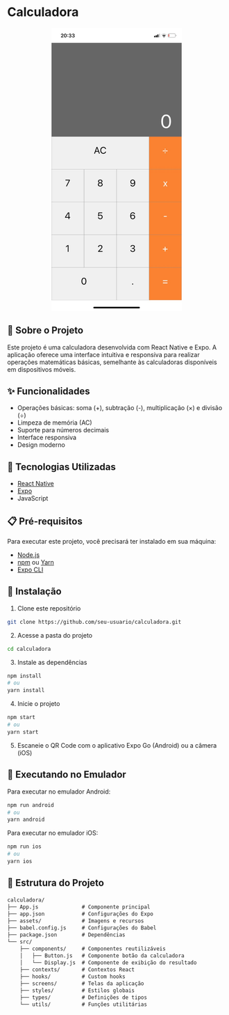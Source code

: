 # Calculadora

<div align="center">
  <img src="./Application.jpeg" alt="Screenshot da Aplicação" width="300" />
</div>

## 📱 Sobre o Projeto

Este projeto é uma calculadora desenvolvida com React Native e Expo. A aplicação oferece uma interface intuitiva e responsiva para realizar operações matemáticas básicas, semelhante às calculadoras disponíveis em dispositivos móveis.

## ✨ Funcionalidades

- Operações básicas: soma (+), subtração (-), multiplicação (×) e divisão (÷)
- Limpeza de memória (AC)
- Suporte para números decimais
- Interface responsiva
- Design moderno

## 🚀 Tecnologias Utilizadas

- [React Native](https://reactnative.dev/)
- [Expo](https://expo.dev/)
- JavaScript

## 📋 Pré-requisitos

Para executar este projeto, você precisará ter instalado em sua máquina:

- [Node.js](https://nodejs.org/)
- [npm](https://www.npmjs.com/) ou [Yarn](https://yarnpkg.com/)
- [Expo CLI](https://docs.expo.dev/get-started/installation/)

## 🔧 Instalação

1. Clone este repositório
```bash
git clone https://github.com/seu-usuario/calculadora.git
```

2. Acesse a pasta do projeto
```bash
cd calculadora
```

3. Instale as dependências
```bash
npm install
# ou
yarn install
```

4. Inicie o projeto
```bash
npm start
# ou
yarn start
```

5. Escaneie o QR Code com o aplicativo Expo Go (Android) ou a câmera (iOS)

## 📱 Executando no Emulador

Para executar no emulador Android:
```bash
npm run android
# ou
yarn android
```

Para executar no emulador iOS:
```bash
npm run ios
# ou
yarn ios
```

## 📂 Estrutura do Projeto

```
calculadora/
├── App.js              # Componente principal
├── app.json            # Configurações do Expo
├── assets/             # Imagens e recursos
├── babel.config.js     # Configurações do Babel
├── package.json        # Dependências
└── src/
    ├── components/     # Componentes reutilizáveis
    │   ├── Button.js   # Componente botão da calculadora
    │   └── Display.js  # Componente de exibição do resultado
    ├── contexts/       # Contextos React
    ├── hooks/          # Custom hooks
    ├── screens/        # Telas da aplicação
    ├── styles/         # Estilos globais
    ├── types/          # Definições de tipos
    └── utils/          # Funções utilitárias
```
